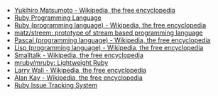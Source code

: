 * [Yukihiro Matsumoto - Wikipedia, the free encyclopedia](https://en.wikipedia.org/wiki/Yukihiro_Matsumoto)
* [Ruby Programming Language](https://www.ruby-lang.org/en/)
* [Ruby (programming language) - Wikipedia, the free encyclopedia](https://en.wikipedia.org/wiki/Ruby_(programming_language))
* [matz/streem: prototype of stream based programming language](https://github.com/matz/streem)
* [Pascal (programming language) - Wikipedia, the free encyclopedia](https://en.wikipedia.org/wiki/Pascal_(programming_language))
* [Lisp (programming language) - Wikipedia, the free encyclopedia](https://en.wikipedia.org/wiki/Lisp_(programming_language))
* [Smalltalk - Wikipedia, the free encyclopedia](https://en.wikipedia.org/wiki/Smalltalk)
* [mruby/mruby: Lightweight Ruby](https://github.com/mruby/mruby)
* [Larry Wall - Wikipedia, the free encyclopedia](https://en.wikipedia.org/wiki/Larry_Wall)
* [Alan Kay - Wikipedia, the free encyclopedia](https://en.wikipedia.org/wiki/Alan_Kay)
* [Ruby Issue Tracking System](https://bugs.ruby-lang.org/)